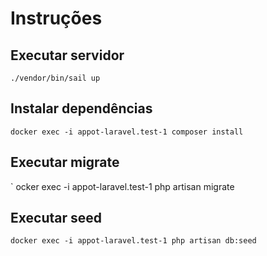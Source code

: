 # Instruções

## Executar servidor

`
./vendor/bin/sail up
`


## Instalar dependências

`
docker exec -i appot-laravel.test-1 composer install
`

## Executar migrate

`
ocker exec -i appot-laravel.test-1 php artisan migrate

## Executar seed

`
docker exec -i appot-laravel.test-1 php artisan db:seed
`

